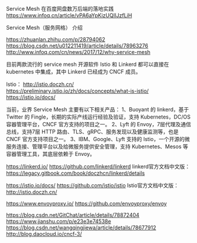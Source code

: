 Service Mesh 在百度网盘数万后端的落地实践
https://www.infoq.cn/article/vPA6aYpKizUQIIJzfLiH


Service Mesh（服务网格） 介绍

https://zhuanlan.zhihu.com/p/28794062
https://blog.csdn.net/u012211419/article/details/78963276
http://www.infoq.com/cn/news/2017/12/why-service-mesh


目前两款流行的 service mesh 开源软件 Istio 和 Linkerd 都可以直接在 kubernetes 中集成，其中 Linkerd 已经成为 CNCF 成员。



Istio：
http://istio.doczh.cn/
https://preliminary.istio.io/zh/docs/concepts/what-is-istio/
https://istio.io/docs/





当前，业界 Service Mesh 主要有以下相关产品：
1、Buoyant 的 linkerd，基于 Twitter 的 Fingle，长期的实际产线运行经验及验证，支持 Kubernetes，DC/OS 容器管理平台，CNCF 官方支持的项目之一。
2、Lyft 的 Envoy，7层代理及通信总线，支持7层 HTTP 路由、TLS、gRPC、服务发现以及健康监测等，也是 CNCF 官方支持项目之一。
3、IBM、Google、Lyft 支持的 Istio，一个开源的微服务连接、管理平台以及给微服务提供安全管理，支持 Kubernetes、Mesos 等容器管理工具，其底层依赖于 Envoy。



https://linkerd.io/
https://github.com/linkerd/linkerd
linkerd官方文档中文版：https://legacy.gitbook.com/book/doczhcn/linkerd/details



https://istio.io/docs/
https://github.com/istio/istio
Istio官方文档中文版：http://istio.doczh.cn/


https://www.envoyproxy.io/
https://github.com/envoyproxy/envoy



https://blog.csdn.net/GitChat/article/details/78872404
https://www.jianshu.com/p/e23e3e74538e
https://blog.csdn.net/wangqingjiewa/article/details/78677912
http://blog.daocloud.io/cncf-3/






